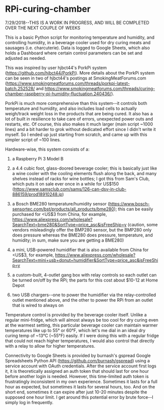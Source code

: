 # RPi-curing-chamber
7/29/2018--THIS IS A WORK IN PROGRESS, AND WILL BE COMPLETED OVER THE NEXT COUPLE OF WEEKS

This is a basic Python script for monitoring temperature and humidity, and controlling humidity, in a beverage cooler used for dry curing meats and sausages (i.e. charcuterie).  Data is logged to Google Sheets, which also holds a Dashboard where certain control parameters can be set and adjusted as needed.

This was inspired by user hjbct44's PorkPi system (https://github.com/hjbct44/PorkPi).  More details about the PorkPi system can be seen in two of hjbct44's postings at SmokingMeatForums.com (https://www.smokingmeatforums.com/threads/porkpi-latest-batch.252528/ and https://www.smokingmeatforums.com/threads/curing-chamber-raspberry-pi-humidity-fluctuation.240436/).

PorkPi is much more comprehensive than this system--it controls both temperature and humidity, and also includes load cells to actually weigh/track weight loss in the products that are being cured.  It also has a lot of built in resilience to take care of errors, unexpected power outs and restarts, etc.  Of course, this also makes it much larger (main script ~1000 lines) and a bit harder to grok without dedicated effort since I didn't write it myself.  So I ended up just starting from scratch, and came up with this simpler script of ~100 lines.

Hardware-wise, this system consists of a:

1.  a Raspberry Pi 3 Model B

2.  a 4.4 cubic foot, glass-doored beverage cooler; this is basically just like a wine cooler with the cooling elements flush along the back, and many shelves instead of racks for wine bottles; I got this from Sam's Club, which puts it on sale ever once in a while for US$150 (https://www.samsclub.com/sams/126-can-dsv-in-club-886159/prod18910248.ip)

3.  a Bosch BME280 temperature/humidity sensor (https://www.bosch-sensortec.com/bst/products/all_products/bme280); this can be easily purchased for <US$3 from China, for example, https://www.aliexpress.com/wholesale?SearchText=bme280&SortType=price_asc&isFreeShip=y (caution, some vendors misleadingly offer the BMP280 sensor, but the BMP280 only does pressure whereas the BME280 does pressure, temperature, and humidity; in sum, make sure you are getting a BME280)

4.  a mini, USB-powered humidifier that is also available from China for <US$3, for example, https://www.aliexpress.com/wholesale?SearchText=mini+usb+donut+humidifier&SortType=price_asc&isFreeShip=y

5.  a custom-built, 4-outlet gang box with relay controls so each outlet can be turned on/off by the RPi; the parts for this cost about $10-12 at Home Depot

6.  two USB chargers--one to power the humidifier via the relay-controlled outlet mentioned above, and the other to power the RPi from an outlet that is wired to always on

Temperature control is provided by the beverage cooler itself.  Unlike a regular mini-fridge, which will almost always be too cool for dry curing even at the warmest setting, this particular beverage cooler can maintain warmer temperatures like up to 55° or 60°F, which let's me dial in an ideal dry curing temp of ~13°C (~55°F) easily.  If I were doing this with a regular fridge that could not reach higher temperatures, I would also control that directly with a relay to allow for higher temperatures.

Connectivity to Google Sheets is provided by burnash's gspread Google Spreadsheets Python API (https://github.com/burnash/gspread) using a service account with OAuth credentials.  After the service account first logs it, it is theoretically assigned an auth token that should last for one hour before another login is needed.  However, this time-limited auth token is frustratingly inconsistent in my own experience.  Sometimes it lasts for a full hour as expected, but sometimes it lasts for several hours, too.  And on the short end, sometimes it can expire after just 10-20 minutes despite the supposed one hour limit.  I get around this potential error by brute force--I simply log in frequently.
